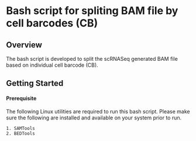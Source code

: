 # Bash script for spliting BAM file by cell barcodes (CB) 
## Overview

The bash script is developed to split the scRNASeq generated BAM file based on individual cell barcode (CB).


## Getting Started

#### Prerequisite
  The following Linux utilities are required to run this bash script. Please make sure the following are installed and available on your system prior to run.<br />
  ```
  1. SAMTools
  2. BEDTools
  ```
